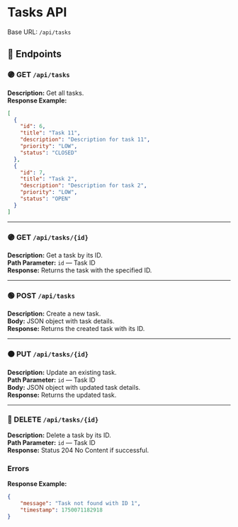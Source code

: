 # Tasks API

Base URL: `/api/tasks`

## 📌 Endpoints

### 🟣 GET `/api/tasks`
**Description:** Get all tasks.  
**Response Example:**

```json
[
  {
    "id": 6,
    "title": "Task 11",
    "description": "Description for task 11",
    "priority": "LOW",
    "status": "CLOSED"
  },
  {
    "id": 7,
    "title": "Task 2",
    "description": "Description for task 2",
    "priority": "LOW",
    "status": "OPEN"
  }
]
```

---

### 🟣 GET `/api/tasks/{id}`
**Description:** Get a task by its ID.  
**Path Parameter:** `id` — Task ID  
**Response:** Returns the task with the specified ID.

---

### 🟢 POST `/api/tasks`
**Description:** Create a new task.  
**Body:** JSON object with task details.  
**Response:** Returns the created task with its ID.

---

### 🟠 PUT `/api/tasks/{id}`
**Description:** Update an existing task.  
**Path Parameter:** `id` — Task ID  
**Body:** JSON object with updated task details.  
**Response:** Returns the updated task.

---

### 🔴 DELETE `/api/tasks/{id}`
**Description:** Delete a task by its ID.  
**Path Parameter:** `id` — Task ID  
**Response:** Status 204 No Content if successful.

### Errors
**Response Example:**

```json
{
	"message": "Task not found with ID 1",
	"timestamp": 1750071182918
}
```
